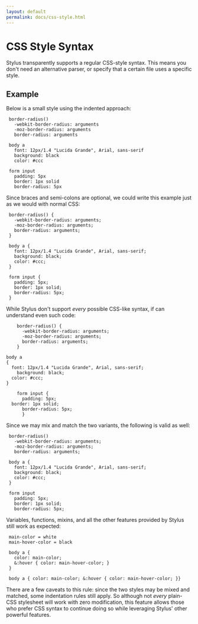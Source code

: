```yaml
---
layout: default
permalink: docs/css-style.html
---
```


# CSS Style Syntax

 Stylus transparently supports a regular CSS-style syntax. This means you don't need an alternative parser, or specify that a certain file uses a specific style.

## Example

 Below is a small style using the indented approach:
 
     border-radius()
       -webkit-border-radius: arguments
       -moz-border-radius: arguments
       border-radius: arguments

     body a
       font: 12px/1.4 "Lucida Grande", Arial, sans-serif
       background: black
       color: #ccc

     form input
       padding: 5px
       border: 1px solid
       border-radius: 5px

 Since braces and semi-colons are optional, we could write this example just as we would with normal CSS:
 
     border-radius() {
       -webkit-border-radius: arguments;
       -moz-border-radius: arguments;
       border-radius: arguments;
     }

     body a {
       font: 12px/1.4 "Lucida Grande", Arial, sans-serif;
       background: black;
       color: #ccc;
     }

     form input {
       padding: 5px;
       border: 1px solid;
       border-radius: 5px;
     }

While Stylus don't support _every_ possible CSS-like syntax, if can understand even such code:

        border-radius() {
          -webkit-border-radius: arguments;
          -moz-border-radius: arguments;
          border-radius: arguments;
        }

    body a
    {
      font: 12px/1.4 "Lucida Grande", Arial, sans-serif;
        background: black;
      color: #ccc;
    }

        form input {
          padding: 5px;
      border: 1px solid;
          border-radius: 5px;
          }


 Since we may mix and match the two variants, the following is valid as well:
 
     border-radius()
       -webkit-border-radius: arguments;
       -moz-border-radius: arguments;
       border-radius: arguments;

     body a {
       font: 12px/1.4 "Lucida Grande", Arial, sans-serif;
       background: black;
       color: #ccc;
     }

     form input
       padding: 5px;
       border: 1px solid;
       border-radius: 5px;

 Variables, functions, mixins, and all the other features provided by Stylus still work as expected:
 
     main-color = white
     main-hover-color = black

     body a {
       color: main-color;
       &:hover { color: main-hover-color; }
     }

     body a { color: main-color; &:hover { color: main-hover-color; }}

 There are a few caveats to this rule: since the two styles may be mixed and matched, some indentation rules still apply. So although not _every_ plain-CSS stylesheet will work with zero modification, this feature allows those who prefer CSS syntax to continue doing so while leveraging Stylus' other powerful features.
 

